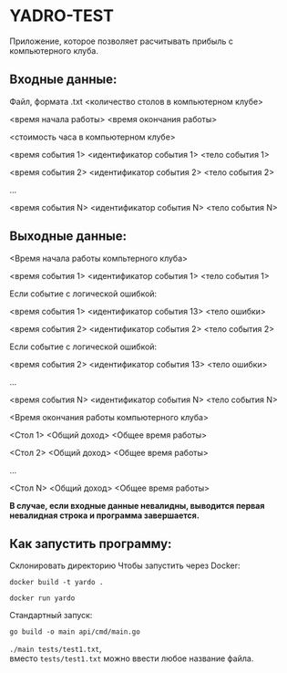 # YADRO-TEST
Приложение, которое позволяет расчитывать прибыль с компьютерного клуба.

## Входные данные:
  Файл, формата .txt
<количество столов в компьютерном клубе>
 
<время начала работы> <время окончания работы>

<стоимость часа в компьютерном клубе>

<время события 1> <идентификатор события 1> <тело события 1>

<время события 2> <идентификатор события 2> <тело события 2>

...

<время события N> <идентификатор события N> <тело события N>

## Выходные данные:
<Время начала работы компьтерного клуба>

<время события 1> <идентификатор события 1> <тело события 1>

Если событие с логической ошибкой:

  <время события 1> <идентификатор события 13> <тело ошибки>
  

<время события 2> <идентификатор события 2> <тело события 2>

Если событие с логической ошибкой:

  <время события 2> <идентификатор события 13> <тело ошибки>
  
...

<время события N> <идентификатор события N> <тело события N>

<Время окончания работы компьютерного клуба>

<Стол 1> <Общий доход> <Общее время работы>

<Стол 2> <Общий доход> <Общее время работы>

...

<Стол N> <Общий доход> <Общее время работы>


<b>В случае, если входные данные невалидны, выводится первая невалидная строка и программа завершается.</b>

## Как запустить программу:
Склонировать директорию
Чтобы запустить через Docker:

  `docker build -t yardo .`
  
  `docker run yardo`

Стандартный запуск:

  `go build -o main api/cmd/main.go`
  
  `./main tests/test1.txt`,  
  вместо `tests/test1.txt` можно ввести любое название файла.
